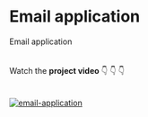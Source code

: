 # Email application
Email application\
\
\
Watch the **project video** 👇 👇 👇\
\
\
[![email-application](https://img.youtube.com/vi/cPO1wpsa-5A/0.jpg)](https://youtu.be/cPO1wpsa-5A "Email application")
